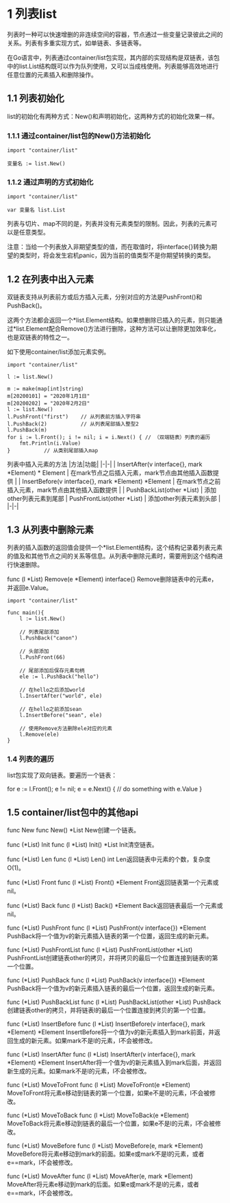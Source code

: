 
# 1 列表list
列表时一种可以快速增删的非连续空间的容器，节点通过一些变量记录彼此之间的关系。列表有多重实现方式，如单链表、多链表等。

在Go语言中，列表通过container/list包实现，其内部的实现结构是双链表，该包中的list.List结构既可以作为队列使用，又可以当成栈使用。列表能够高效地进行任意位置的元素插入和删除操作。

## 1.1 列表初始化

list的初始化有两种方式：New()和声明初始化，这两种方式的初始化效果一样。

### 1.1.1 通过container/list包的New()方法初始化
```
import "container/list"

变量名 := list.New()
```
### 1.1.2 通过声明的方式初始化
```
import "container/list"

var 变量名 list.List
```
列表与切片、map不同的是，列表并没有元素类型的限制。因此，列表的元素可以是任意类型。

注意：当给一个列表放入非期望类型的值，而在取值时，将interface{}转换为期望的类型时，将会发生宕机panic，因为当前的值类型不是你期望转换的类型。

## 1.2 在列表中出入元素

双链表支持从列表前方或后方插入元素，分别对应的方法是PushFront()和PushBack()。

这两个方法都会返回一个\*list.Element结构。如果想删除已插入的元素，则只能通过*list.Element配合Remove()方法进行删除，这种方法可以让删除更加效率化，也是双链表的特性之一。

如下使用container/list添加元素实例。
```
import "container/list"

l := list.New()

m := make(map[int]string)
m[20200101] = "2020年1月1日"
m[20200202] = "2020年2月2日"
l := list.New()
l.PushFront("first")	// 从列表前方插入字符串
l.PushBack(2) 			// 从列表尾部插入整型2
l.PushBack(m) 
for i := l.Front(); i != nil; i = i.Next() { // （双端链表）列表的遍历
    fmt.Println(i.Value)
}			// 从类别尾部插入map
```

列表中插入元素的方法
|方法|功能|
|-|-|
| InsertAfter(v interface{}, mark *Element) * Element | 在mark节点之后插入元素，mark节点由其他插入函数提供 |
| InsertBefore(v interface{}, mark *Element) *Element | 在mark节点之前插入元素，mark节点由其他插入函数提供 |
| PushBackList(other *List) | 添加other列表元素到尾部 |
PushFrontList(other *List) | 添加other列表元素到头部 |
|-|-|

## 1.3 从列表中删除元素
列表的插入函数的返回值会提供一个*list.Element结构，这个结构记录着列表元素的值及和其他节点之间的关系等信息。从列表中删除元素时，需要用到这个结构进行快速删除。


func (l *List) Remove(e *Element) interface{}
Remove删除链表中的元素e，并返回e.Value。

```
import "container/list"

func main(){
    l := list.New()
    
    // 列表尾部添加
    l.PushBack("canon")

    // 头部添加
    l.PushFront(66)

    // 尾部添加后保存元素句柄
    ele := l.PushBack("hello")

    // 在hello之后添加world
    l.InsertAfter("world", ele)

    // 在hello之前添加sean
    l.InsertBefore("sean", ele)

    // 使用Remove方法删除ele对应的元素
    l.Remove(ele)
}
```

### 1.4 列表的遍历
list包实现了双向链表。要遍历一个链表：

for e := l.Front(); e != nil; e = e.Next() {
	// do something with e.Value
}


## 1.5 container/list包中的其他api
func New
func New() *List
New创建一个链表。

func (*List) Init
func (l *List) Init() *List
Init清空链表。

func (*List) Len
func (l *List) Len() int
Len返回链表中元素的个数，复杂度O(1)。

func (*List) Front
func (l *List) Front() *Element
Front返回链表第一个元素或nil。

func (*List) Back
func (l *List) Back() *Element
Back返回链表最后一个元素或nil。

func (*List) PushFront
func (l *List) PushFront(v interface{}) *Element
PushBack将一个值为v的新元素插入链表的第一个位置，返回生成的新元素。

func (*List) PushFrontList
func (l *List) PushFrontList(other *List)
PushFrontList创建链表other的拷贝，并将拷贝的最后一个位置连接到链表l的第一个位置。

func (*List) PushBack
func (l *List) PushBack(v interface{}) *Element
PushBack将一个值为v的新元素插入链表的最后一个位置，返回生成的新元素。

func (*List) PushBackList
func (l *List) PushBackList(other *List)
PushBack创建链表other的拷贝，并将链表l的最后一个位置连接到拷贝的第一个位置。

func (*List) InsertBefore
func (l *List) InsertBefore(v interface{}, mark *Element) *Element
InsertBefore将一个值为v的新元素插入到mark前面，并返回生成的新元素。如果mark不是l的元素，l不会被修改。

func (*List) InsertAfter
func (l *List) InsertAfter(v interface{}, mark *Element) *Element
InsertAfter将一个值为v的新元素插入到mark后面，并返回新生成的元素。如果mark不是l的元素，l不会被修改。

func (*List) MoveToFront
func (l *List) MoveToFront(e *Element)
MoveToFront将元素e移动到链表的第一个位置，如果e不是l的元素，l不会被修改。

func (*List) MoveToBack
func (l *List) MoveToBack(e *Element)
MoveToBack将元素e移动到链表的最后一个位置，如果e不是l的元素，l不会被修改。

func (*List) MoveBefore
func (l *List) MoveBefore(e, mark *Element)
MoveBefore将元素e移动到mark的前面。如果e或mark不是l的元素，或者e==mark，l不会被修改。

func (*List) MoveAfter
func (l *List) MoveAfter(e, mark *Element)
MoveAfter将元素e移动到mark的后面。如果e或mark不是l的元素，或者e==mark，l不会被修改。

